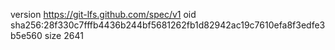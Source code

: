 version https://git-lfs.github.com/spec/v1
oid sha256:28f330c7fffb4436b244bf5681262fb1d82942ac19c7610efa8f3edfe3b5e560
size 2641
